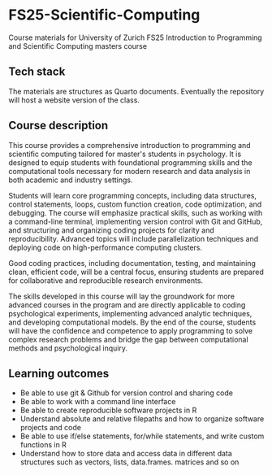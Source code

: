 # FS25-Scientific-Computing
Course materials for University of Zurich FS25 Introduction to Programming and Scientific Computing masters course

## Tech stack

The materials are structures as Quarto documents. Eventually the repository will host a website version of the class.

## Course description

This course provides a comprehensive introduction to programming and scientific computing tailored for master's students in psychology. It is designed to equip students with foundational programming skills and the computational tools necessary for modern research and data analysis in both academic and industry settings.
 
Students will learn core programming concepts, including data structures, control statements, loops, custom function creation, code optimization, and debugging. The course will emphasize practical skills, such as working with a command-line terminal, implementing version control with Git and GitHub, and structuring and organizing coding projects for clarity and reproducibility.
Advanced topics will include parallelization techniques and deploying code on high-performance computing clusters.
 
Good coding practices, including documentation, testing, and maintaining clean, efficient code, will be a central focus, ensuring students are prepared for collaborative and reproducible research environments.
 
The skills developed in this course will lay the groundwork for more advanced courses in the program and are directly applicable to coding psychological experiments, implementing advanced analytic techniques, and developing computational models. By the end of the course, students will have the confidence and competence to apply programming to solve complex research problems and bridge the gap between computational methods and psychological inquiry.

## Learning outcomes

- Be able to use git & Github for version control and sharing code
- Be able to work with a command line interface
- Be able to create reproducible software projects in R
- Understand absolute and relative filepaths and how to organize software projects and code
- Be able to use if/else statements, for/while statements, and write custom functions in R
- Understand how to store data and access data in different data structures such as vectors, lists, data.frames. matrices and so on
